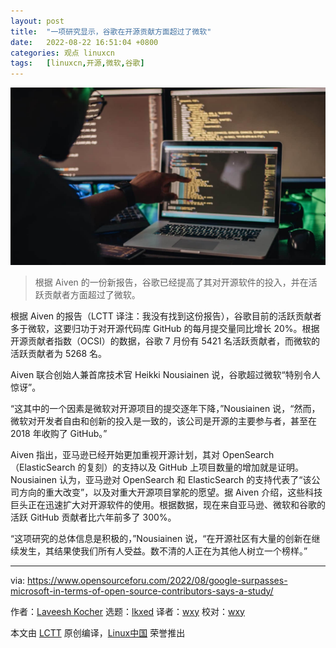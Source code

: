 ```yaml
---
layout: post
title:	"一项研究显示，谷歌在开源贡献方面超过了微软"
date:	2022-08-22 16:51:04 +0800 
categories:	观点 linuxcn 
tags:	[linuxcn,开源,微软,谷歌]
---
```



![](/Asserts/Images/album/202208/22/165026svxa8svb55sswf8b.jpg)



> 
> 根据 Aiven 的一份新报告，谷歌已经提高了其对开源软件的投入，并在活跃贡献者方面超过了微软。
> 
> 
> 


根据 Aiven 的报告（LCTT 译注：我没有找到这份报告），谷歌目前的活跃贡献者多于微软，这要归功于对开源代码库 GitHub 的每月提交量同比增长 20%。根据开源贡献者指数（OCSI）的数据，谷歌 7 月份有 5421 名活跃贡献者，而微软的活跃贡献者为 5268 名。


Aiven 联合创始人兼首席技术官 Heikki Nousiainen 说，谷歌超过微软“特别令人惊讶”。


“这其中的一个因素是微软对开源项目的提交逐年下降，”Nousiainen 说，“然而，微软对开发者自由和创新的投入是一致的，该公司是开源的主要参与者，甚至在 2018 年收购了 GitHub。”


Aiven 指出，亚马逊已经开始更加重视开源计划，其对 OpenSearch（ElasticSearch 的复刻）的支持以及 GitHub 上项目数量的增加就是证明。Nousiainen 认为，亚马逊对 OpenSearch 和 ElasticSearch 的支持代表了“该公司方向的重大改变”，以及对重大开源项目掌舵的愿望。据 Aiven 介绍，这些科技巨头正在迅速扩大对开源软件的使用。根据数据，现在来自亚马逊、微软和谷歌的活跃 GitHub 贡献者比六年前多了 300%。


“这项研究的总体信息是积极的，”Nousiainen 说，“在开源社区有大量的创新在继续发生，其结果使我们所有人受益。数不清的人正在为其他人树立一个榜样。”




---


via: <https://www.opensourceforu.com/2022/08/google-surpasses-microsoft-in-terms-of-open-source-contributors-says-a-study/>


作者：[Laveesh Kocher](https://www.opensourceforu.com/author/laveesh-kocher/) 选题：[lkxed](https://github.com/lkxed) 译者：[wxy](https://github.com/wxy) 校对：[wxy](https://github.com/wxy)


本文由 [LCTT](https://github.com/LCTT/TranslateProject) 原创编译，[Linux中国](https://linux.cn/) 荣誉推出
